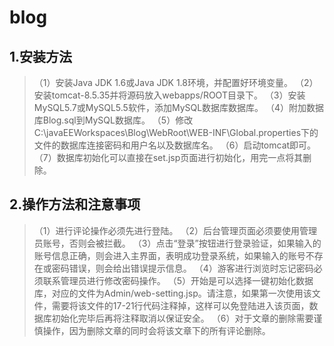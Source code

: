 # blog
## 1.安装方法
>（1）安装Java JDK 1.6或Java JDK 1.8环境，并配置好环境变量。
>（2）安装tomcat-8.5.35并将源码放入webapps/ROOT目录下。
>（3）安装MySQL5.7或MySQL5.5软件，添加MySQL数据库数据库。
>（4）附加数据库Blog.sql到MySQL数据库。
>（5）修改C:\javaEEWorkspaces\Blog\WebRoot\WEB-INF\Global.properties下的
文件的数据库连接密码和用户名以及数据库名。
>（6）启动tomcat即可。
>（7）数据库初始化可以直接在set.jsp页面进行初始化，用完一点将其删除。

## 2.操作方法和注意事项
>（1）进行评论操作必须先进行登陆。
>（2）后台管理页面必须要使用管理员账号，否则会被拦截。
>（3）点击“登录”按钮进行登录验证，如果输入的账号信息正确，则会进入主界面，表明成功登录系统，如果输入的账号不存在或密码错误，则会给出错误提示信息。
>（4）游客进行浏览时忘记密码必须联系管理员进行修改密码操作。
>（5）开始是可以选择一键初始化数据库，对应的文件为Admin/web-setting.jsp。请注意，如果第一次使用该文件，需要将该文件的17-21行代码注释掉，这样可以免登陆进入该页面，数据库初始化完毕后再将注释取消以保证安全。
>（6）对于文章的删除需要谨慎操作，因为删除文章的同时会将该文章下的所有评论删除。
